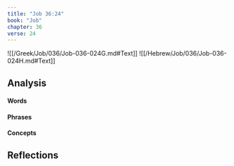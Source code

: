 ```yaml
---
title: "Job 36:24"
book: "Job"
chapter: 36
verse: 24
---
```

![[/Greek/Job/036/Job-036-024G.md#Text]]
![[/Hebrew/Job/036/Job-036-024H.md#Text]]

## Analysis

#### Words

#### Phrases

#### Concepts

## Reflections
